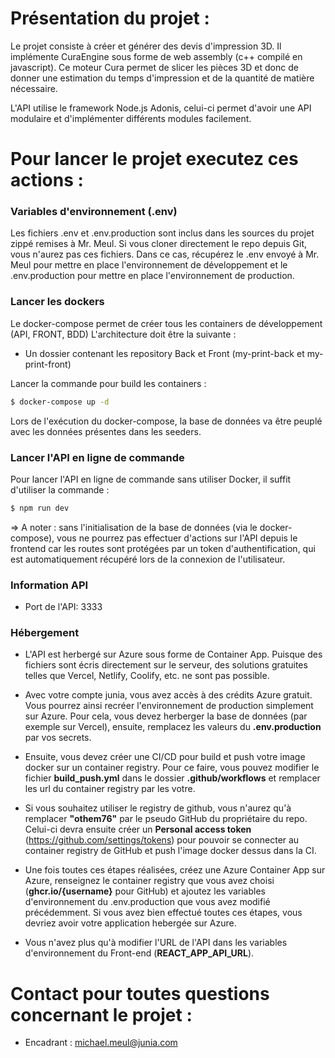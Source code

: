 # Présentation du projet :

Le projet consiste à créer et générer des devis d'impression 3D.
Il implémente CuraEngine sous forme de web assembly (c++ compilé en javascript). Ce moteur Cura permet de slicer les pièces 3D et donc de donner une estimation du temps d'impression et de la quantité de matière nécessaire.

L'API utilise le framework Node.js Adonis, celui-ci permet d'avoir une API modulaire et d'implémenter différents modules facilement.

# Pour lancer le projet executez ces actions :

### Variables d'environnement (.env)

Les fichiers .env et .env.production sont inclus dans les sources du projet zippé remises à Mr. Meul.
Si vous cloner directement le repo depuis Git, vous n'aurez pas ces fichiers. 
Dans ce cas, récupérez le .env envoyé à Mr. Meul pour mettre en place l'environnement de développement et le .env.production pour mettre en place l'environnement de production.

### Lancer les dockers

Le docker-compose permet de créer tous les containers de développement (API, FRONT, BDD)
L'architecture doit être la suivante :
- Un dossier contenant les repository Back et Front (my-print-back et my-print-front)

Lancer la commande pour build les containers :

```bash
$ docker-compose up -d
```

Lors de l'exécution du docker-compose, la base de données va être peuplé avec les données présentes dans les seeders.

### Lancer l'API en ligne de commande

Pour lancer l'API en ligne de commande sans utiliser Docker, il suffit d'utiliser la commande :

```bash
$ npm run dev
```

=> A noter : sans l'initialisation de la base de données (via le docker-compose), vous ne pourrez pas effectuer d'actions sur l'API depuis le frontend car les routes sont protégées par un token d'authentification, qui est automatiquement récupéré lors de la connexion de l'utilisateur.

### Information API

- Port de l'API: 3333

### Hébergement

- L'API est herbergé sur Azure sous forme de Container App. Puisque des fichiers sont écris directement sur le serveur, des solutions gratuites telles que Vercel, Netlify, Coolify, etc. ne sont pas possible.

- Avec votre compte junia, vous avez accès à des crédits Azure gratuit. Vous pourrez ainsi recréer l'environnement de production simplement sur Azure. Pour cela, vous devez herberger la base de données (par exemple sur Vercel), ensuite, remplacez les valeurs du **.env.production** par vos secrets.

- Ensuite, vous devez créer une CI/CD pour build et push votre image docker sur un container registry. Pour ce faire, vous pouvez modifier le fichier **build_push.yml** dans le dossier **.github/workflows** et remplacer les url du container registry par les votre.

- Si vous souhaitez utiliser le registry de github, vous n'aurez qu'à remplacer **"othem76"** par le pseudo GitHub du propriétaire du repo. Celui-ci devra ensuite créer un **Personal access token** (https://github.com/settings/tokens) pour pouvoir se connecter au container registry de GitHub et push l'image docker dessus dans la CI.

- Une fois toutes ces étapes réalisées, créez une Azure Container App sur Azure, renseignez le container registry que vous avez choisi (**ghcr.io/{username}** pour GitHub) et ajoutez les variables d'environnement du .env.production que vous avez modifié précédemment. Si vous avez bien effectué toutes ces étapes, vous devriez avoir votre application hebergée sur Azure.

- Vous n'avez plus qu'à modifier l'URL de l'API dans les variables d'environnement du Front-end (**REACT_APP_API_URL**).

# Contact pour toutes questions concernant le projet :
- Encadrant    : michael.meul@junia.com
